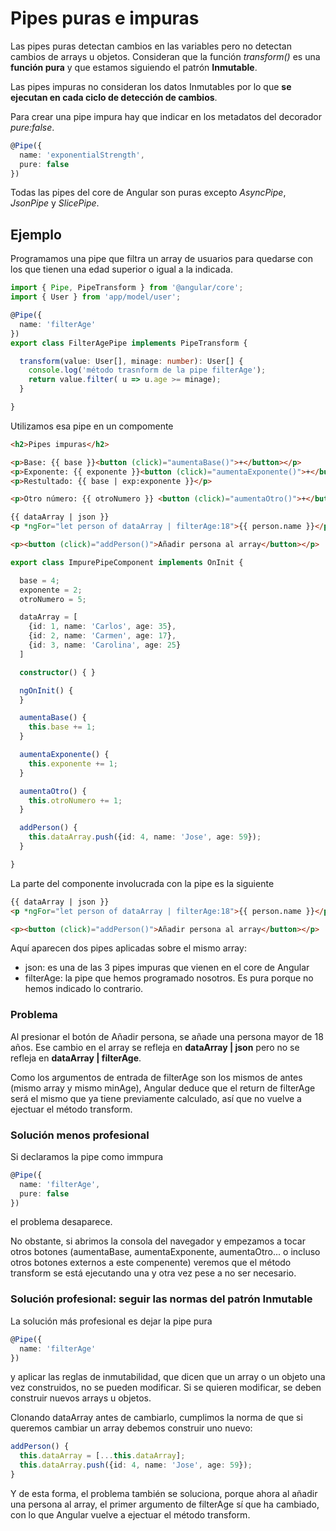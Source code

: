 # Pipes puras e impuras

Las pipes puras detectan cambios en las variables pero no detectan cambios  de arrays u objetos. Consideran que la función *transform()* es una **función pura** y que estamos siguiendo el patrón **Inmutable**.

Las pipes impuras no consideran los datos Inmutables por lo que **se ejecutan en cada ciclo de detección de cambios**.

Para crear una pipe impura hay que indicar en los metadatos del decorador *pure:false*.

```typescript
@Pipe({
  name: 'exponentialStrength',
  pure: false
})
```

Todas las pipes del core de Angular son puras excepto *AsyncPipe*, *JsonPipe* y *SlicePipe*. 

## Ejemplo

Programamos una pipe que filtra un array de usuarios para quedarse con los que tienen una edad superior o igual a la indicada.

```ts
import { Pipe, PipeTransform } from '@angular/core';
import { User } from 'app/model/user';

@Pipe({
  name: 'filterAge'
})
export class FilterAgePipe implements PipeTransform {

  transform(value: User[], minage: number): User[] {
    console.log('método trasnform de la pipe filterAge');
    return value.filter( u => u.age >= minage);
  }

}
```

Utilizamos esa pipe en un compomente

```html
<h2>Pipes impuras</h2>

<p>Base: {{ base }}<button (click)="aumentaBase()">+</button></p>
<p>Exponente: {{ exponente }}<button (click)="aumentaExponente()">+</button></p>
<p>Restultado: {{ base | exp:exponente }}</p>

<p>Otro número: {{ otroNumero }} <button (click)="aumentaOtro()">+</button></p>

{{ dataArray | json }}
<p *ngFor="let person of dataArray | filterAge:18">{{ person.name }}</p>

<p><button (click)="addPerson()">Añadir persona al array</button></p>
```

```ts
export class ImpurePipeComponent implements OnInit {

  base = 4;
  exponente = 2;
  otroNumero = 5;

  dataArray = [
    {id: 1, name: 'Carlos', age: 35},
    {id: 2, name: 'Carmen', age: 17},
    {id: 3, name: 'Carolina', age: 25}
  ]

  constructor() { }

  ngOnInit() {
  }

  aumentaBase() {
    this.base += 1;
  }

  aumentaExponente() {
    this.exponente += 1;
  }

  aumentaOtro() {
    this.otroNumero += 1;
  }

  addPerson() {
    this.dataArray.push({id: 4, name: 'Jose', age: 59});
  }

}
```

La parte del componente involucrada con la pipe es la siguiente

```html
{{ dataArray | json }}
<p *ngFor="let person of dataArray | filterAge:18">{{ person.name }}</p>

<p><button (click)="addPerson()">Añadir persona al array</button></p>
```

Aquí aparecen dos pipes aplicadas sobre el mismo array:

- json: es una de las 3 pipes impuras que vienen en el core de Angular
- filterAge: la pipe que hemos programado nosotros. Es pura porque no hemos indicado lo contrario.

### Problema

Al presionar el botón de Añadir persona, se añade una persona mayor de 18 años. Ese cambio en el array se refleja en **dataArray | json** pero no se refleja en **dataArray | filterAge**.

Como los argumentos de entrada de filterAge son los mismos de antes (mismo array y mismo minAge), Angular deduce que el return de filterAge será el mismo que ya tiene previamente calculado, así que no vuelve a ejectuar el método transform.

### Solución menos profesional

Si declaramos la pipe como immpura

```ts
@Pipe({
  name: 'filterAge',
  pure: false
})
```

el problema desaparece. 

No obstante, si abrimos la consola del navegador y empezamos a tocar otros botones (aumentaBase, aumentaExponente, aumentaOtro... o incluso otros botones externos a este compenente) veremos que el método transform se está ejecutando una y otra vez pese a no ser necesario.

### Solución profesional: seguir las normas del patrón Inmutable

La solución más profesional es dejar la pipe pura

```ts
@Pipe({
  name: 'filterAge'
})
```

y aplicar las reglas de inmutabilidad, que dicen que un array o un objeto una vez construidos, no se pueden modificar. Si se quieren modificar, se deben construir nuevos arrays u objetos.

Clonando dataArray antes de cambiarlo, cumplimos la norma de que si queremos cambiar un array debemos construir uno nuevo:

```ts
addPerson() {
  this.dataArray = [...this.dataArray];
  this.dataArray.push({id: 4, name: 'Jose', age: 59});
}
```

Y de esta forma, el problema también se soluciona, porque ahora al añadir una persona al array, el primer argumento de filterAge sí que ha cambiado, con lo que Angular vuelve a ejectuar el método transform.

